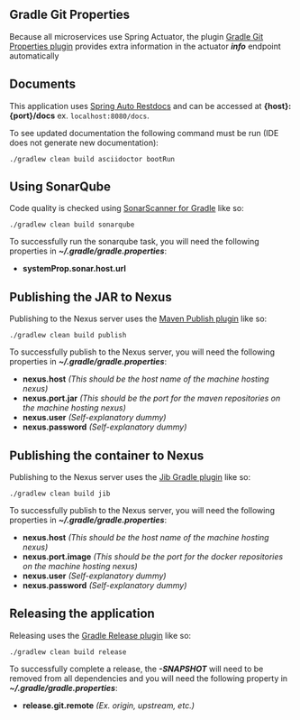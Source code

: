 ## Gradle Git Properties
Because all microservices use Spring Actuator, the plugin [Gradle Git Properties plugin](https://github.com/n0mer/gradle-git-properties) provides extra information in the actuator **_info_** endpoint automatically

## Documents

This application uses [Spring Auto Restdocs](https://github.com/ScaCap/spring-auto-restdocs) and can be accessed at **{host}:{port}/docs** ex. `localhost:8080/docs`.

To see updated documentation the following command must be run (IDE does not generate new documentation):
```shell
./gradlew clean build asciidoctor bootRun
```

## Using SonarQube
Code quality is checked using [SonarScanner for Gradle](https://docs.sonarqube.org/latest/analysis/scan/sonarscanner-for-gradle/) like so:

```shell
./gradlew clean build sonarqube
```

To successfully run the sonarqube task, you will need the following properties in **_~/.gradle/gradle.properties_**:
- **systemProp.sonar.host.url**

## Publishing the JAR to Nexus
Publishing to the Nexus server uses the [Maven Publish plugin](https://docs.gradle.org/current/userguide/publishing_maven.html) like so:

```shell
./gradlew clean build publish
```

To successfully publish to the Nexus server, you will need the following properties in **_~/.gradle/gradle.properties_**:
- **nexus.host** *_(This should be the host name of the machine hosting nexus)_*
- **nexus.port.jar** *_(This should be the port for the maven repositories on the machine hosting nexus)_*
- **nexus.user** *_(Self-explanatory dummy)_*
- **nexus.password** *_(Self-explanatory dummy)_*

## Publishing the container to Nexus
Publishing to the Nexus server uses the [Jib Gradle plugin](https://github.com/GoogleContainerTools/jib/tree/master/jib-gradle-plugin) like so:

```shell
./gradlew clean build jib
```

To successfully publish to the Nexus server, you will need the following properties in **_~/.gradle/gradle.properties_**:
- **nexus.host** *_(This should be the host name of the machine hosting nexus)_*
- **nexus.port.image** *_(This should be the port for the docker repositories on the machine hosting nexus)_*
- **nexus.user** *_(Self-explanatory dummy)_*
- **nexus.password** *_(Self-explanatory dummy)_*

## Releasing the application
Releasing uses the [Gradle Release plugin](https://github.com/researchgate/gradle-release) like so:

```shell
./gradlew clean build release
```

To successfully complete a release, the **_-SNAPSHOT_** will need to be removed from all dependencies and you will need the following property in **_~/.gradle/gradle.properties_**:
- **release.git.remote** *_(Ex. origin, upstream, etc.)_*